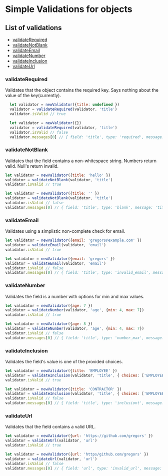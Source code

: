 # Simple Validations for objects

## List of validations
* [validateRequired](#validateRequired)
* [validateNotBlank](#validateNotBlank)
* [validateEmail](#validateEmail)
* [validateNumber](#validateNumber)
* [validateInclusion](#validateInclusion)
* [validateUrl](#validateUrl)


### validateRequired

  Validates that the object contains the required key. Says nothing about the value of the key(currently).

```javascript
  let validator = newValidator({title: undefined })
  validator = validateRequired(validator, 'title')
  validator.isValid // true

  let validator = newValidator({})
  validator = validateRequired(validator, 'title')
  validator.isValid // false
  validator.messages[0] // { field: 'title', type: 'required', message: 'title required' }
```

### validateNotBlank

  Validates that the field contains a non-whitespace string. Numbers return valid. Null's return invalid.

```javascript
let validator = newValidator({title: 'hello' })
validator = validateNotBlank(validator, 'title')
validator.isValid // true

let validator = newValidator({title: '' })
validator = validateNotBlank(validator, 'title')
validator.isValid // false
validator.messages[0] // { field: 'title', type: 'blank', message: 'title blank' }
```

### validateEmail

  Validates using a simplistic non-complete check for email.

```javascript
let validator = newValidator({email: 'gregors@example.com' })
validator = validateEmail(validator, 'email')
validator.isValid // true

let validator = newValidator({email: 'gregors' })
validator = validateEmail(validator, 'email')
validator.isValid // false
validator.messages[0] // { field: 'title', type: 'invalid_email', message: 'invalid email' }
```

### validateNumber

  Validates the field is a number with options for min and max values.

```javascript
let validator = newValidator({age: 7 })
validator = validateNumber(validator, 'age', {min: 4, max: 7})
validator.isValid // true

let validator = newValidator({age: 8 })
validator = validateNumber(validator, 'age', {min: 4, max: 7})
validator.isValid // false
validator.messages[0] // { field: 'title', type: 'number_max', message: 'age too large' }
```

### validateInclusion

  Validates the field's value is one of the provided choices.

```javascript
let validator = newValidator({title: 'EMPLOYEE' })
validator = validateInclusion(validator, 'title', { choices: ['EMPLOYEE', 'MANAGER']})
validator.isValid // true

let validator = newValidator({title: 'CONTRACTOR' })
validator = validateInclusion(validator, 'title', { choices: ['EMPLOYEE', 'MANAGER']})
validator.isValid // false
validator.messages[0] // { field: 'title', type: 'inclusiont', message: 'CONTRACTOR is not a choice' }
```

### validateUrl
  Validates that the field contains a valid URL.

```javascript
let validator = newValidator({url: 'https://github.com/gregors' })
validator = validateUrl(validator, 'url')
validator.isValid // true

let validator = newValidator({url: 'https/github.com/gregors' })
validator = validateUrl(validator, 'url')
validator.isValid // false
validator.messages[0] // { field: 'url', type: 'invalid_url', message: 'invalid url' }
```
